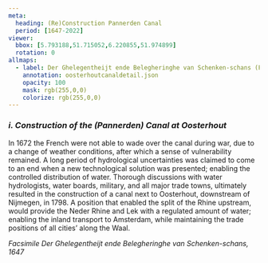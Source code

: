 ```yaml
---
meta:
  heading: (Re)Construction Pannerden Canal
  period: [1647-2022]
viewer:
  bbox: [5.793188,51.715052,6.220855,51.974899]
  rotation: 0
allmaps:
  - label: Der Ghelegentheijt ende Belegheringhe van Schenken-schans (Facsimile), 1647
    annotation: oosterhoutcanaldetail.json
    opacity: 100
    mask: rgb(255,0,0)
    colorize: rgb(255,0,0)
---
```


### _i.    Construction of the (Pannerden) Canal at Oosterhout_

In 1672 the French were not able to wade over the canal during war, due to a change of weather conditions, after which a sense of vulnerability remained. A long period of hydrological uncertainties was claimed to come to an end when a new technological solution was presented; enabling the controlled distribution of water. 
Thorough discussions with water hydrologists, water boards, military, and all major trade towns, ultimately resulted in the construction of a canal next to Oosterhout, downstream of Nijmegen, in 1798. A position that enabled the split of the Rhine upstream, would provide the Neder Rhine and Lek with a regulated amount of water; enabling the inland transport to Amsterdam, while maintaining the trade positions of all cities’ along the Waal.

_Facsimile Der Ghelegentheijt ende Belegheringhe van Schenken-schans, 1647_

